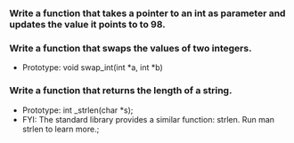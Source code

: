 ### Write a function that takes a pointer to an int as parameter and updates the value it points to to 98.

### Write a function that swaps the values of two integers.

* Prototype: void swap_int(int *a, int *b)

### Write a function that returns the length of a string.

* Prototype: int _strlen(char *s);
* FYI: The standard library provides a similar function: strlen. Run man strlen to learn more.;

